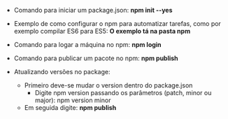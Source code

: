 - Comando para iniciar um package.json: **npm init --yes**
- Exemplo de como configurar o npm para automatizar tarefas, como por exemplo compilar ES6 para ES5: **O exemplo tá na pasta npm**

- Comando para logar a máquina no npm: **npm login**
- Comando para publicar um pacote no npm: **npm publish**
- Atualizando versões no package: 
    - Primeiro deve-se mudar o version dentro do package.json
        - Digite npm version passando os parâmetros (patch, minor ou major): npm version minor
    - Em seguida digite: **npm publish**